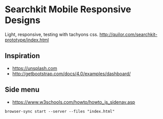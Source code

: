 # Searchkit Mobile Responsive Designs

Light, responsive, testing with tachyons css.
http://quilor.com/searchkit-prototype/index.html

## Inspiration

* https://unsplash.com
* http://getbootstrap.com/docs/4.0/examples/dashboard/

## Side menu

* https://www.w3schools.com/howto/howto_js_sidenav.asp

```html
browser-sync start --server --files "index.html"
```
